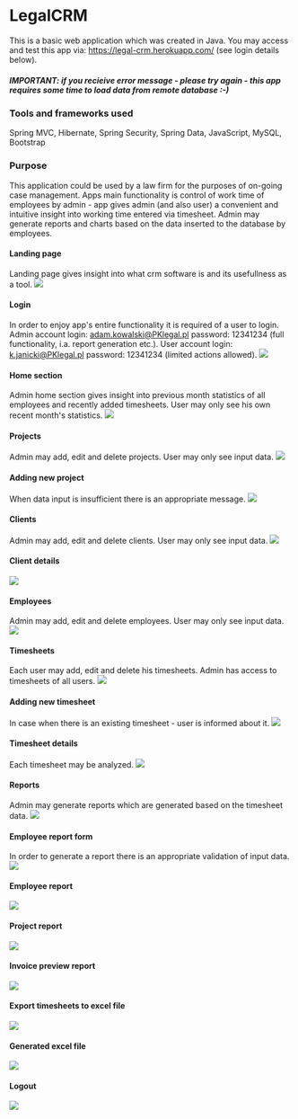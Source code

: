 # LegalCRM
This is a basic web application which was created in Java.
You may access and test this app via: https://legal-crm.herokuapp.com/  (see login details below).
##### IMPORTANT: if you recieive error message - please try again - this app requires some time to load data from remote database :-)

### Tools and frameworks used
Spring MVC, Hibernate, Spring Security, Spring Data, JavaScript, MySQL, Bootstrap 

### Purpose
This application could be used by a law firm for the purposes of on-going case management. Apps main functionality is control of work time of employees by admin - app gives admin (and also user) a convenient and intuitive insight into working time entered via timesheet. Admin may generate reports and charts based on the data inserted to the database by employees.

#### Landing page
Landing page gives insight into what crm software is and its usefullness as a tool.
<img src="images-github/start.png">

#### Login
In order to enjoy app's entire functionality it is required of a user to login. Admin account login: adam.kowalski@PKlegal.pl password: 12341234 (full functionality, i.a. report generation etc.). User account login: k.janicki@PKlegal.pl password: 12341234 (limited actions allowed).
<img src="images-github/login.png">

#### Home section
Admin home section gives insight into previous month statistics of all employees and recently added timesheets. User may only see his own recent month's statistics. 
<img src="images-github/homeAdmin.png">

#### Projects
Admin may add, edit and delete projects. User may only see input data.
<img src="images-github/projectsList.png">

#### Adding new project
When data input is insufficient there is an appropriate message.
<img src="images-github/projectAdd.png">

#### Clients
Admin may add, edit and delete clients. User may only see input data.
<img src="images-github/clientsList.png">

#### Client details
<img src="images-github/clientDetails.png">

#### Employees
Admin may add, edit and delete employees. User may only see input data.
<img src="images-github/employeesList.png">

#### Timesheets
Each user may add, edit and delete his timesheets. Admin has access to timesheets of all users.
<img src="images-github/timesheetList.png">

#### Adding new timesheet
In case when there is an existing timesheet - user is informed about it.
<img src="images-github/timesheetAdd.png">

#### Timesheet details
Each timesheet may be analyzed.
<img src="images-github/timesheetDetails.png">

#### Reports
Admin may generate reports which are generated based on the timesheet data.
<img src="images-github/reportChoice.png">

#### Employee report form
In order to generate a report there is an appropriate validation of input data.
<img src="images-github/reportForm.png">

#### Employee report
<img src="images-github/reportEmployee.png">

#### Project report
<img src="images-github/reportProject.png">

#### Invoice preview report
<img src="images-github/reportInvoicePreview.png">

#### Export timesheets to excel file
<img src="images-github/reportExcelExport.png">

#### Generated excel file
<img src="images-github/generatedExcel.png">

#### Logout
<img src="images-github/logout.png">

